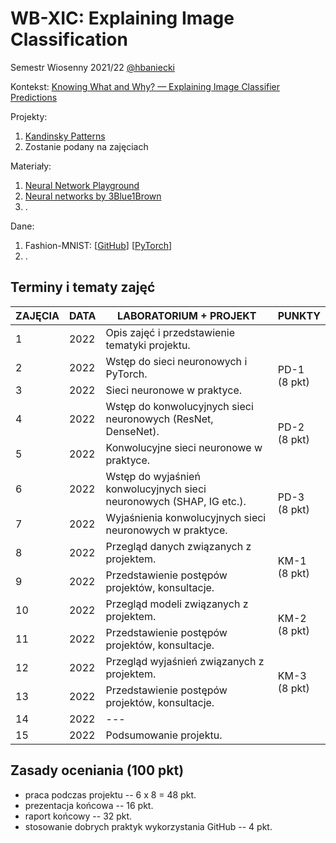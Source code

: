 # WB-XIC: Explaining Image Classification

Semestr Wiosenny 2021/22 [@hbaniecki](https://github.com/hbaniecki)

Kontekst: [Knowing What and Why? — Explaining Image Classifier Predictions](https://towardsdatascience.com/knowing-what-and-why-explaining-image-classifier-predictions-680a15043bad)

Projekty:
1. [Kandinsky Patterns](https://www.sciencedirect.com/science/article/pii/S0004370221000977)
2. Zostanie podany na zajęciach

Materiały:
1. [Neural Network Playground](https://playground.tensorflow.org)
2. [Neural networks by 3Blue1Brown](https://www.youtube.com/playlist?list=PLZHQObOWTQDNU6R1_67000Dx_ZCJB-3pi)
3. .

Dane:
1. Fashion-MNIST: [[GitHub](https://github.com/zalandoresearch/fashion-mnist)] [[PyTorch](https://pytorch.org/vision/stable/datasets.html#fashion-mnist)]
2. .

## Terminy i tematy zajęć 

<table>
<thead>
  <tr>
    <th>ZAJĘCIA</th>
    <th>DATA</th>
    <th>LABORATORIUM + PROJEKT</th>
    <th>PUNKTY</th>
  </tr>
</thead>
<tbody>
  <tr>
    <td>1</td>
    <td>2022</td>
    <td>Opis zajęć i przedstawienie tematyki projektu.</td>
    <td></td>
  </tr>
    <td>2</td>
    <td>2022</td>
    <td>Wstęp do sieci neuronowych i PyTorch.</td>
    <td rowspan="2">PD-1 <br> (8 pkt)</td>
  </tr>
    <tr>
    <td>3</td>
    <td>2022</td>
    <td>Sieci neuronowe w praktyce.</td>
  </tr>
  <tr>
  <tr>
    <td>4</td>
    <td>2022</td>
    <td>Wstęp do konwolucyjnych sieci neuronowych (ResNet, DenseNet).</td>
	<td rowspan="2">PD-2 <br> (8 pkt)</td>
  </tr>
  <tr>
    <td>5</td>
    <td>2022</td>
    <td>Konwolucyjne sieci neuronowe w praktyce.</td>
  </tr>
  <tr>
  <tr>
    <td>6</td>
    <td>2022</td>
    <td>Wstęp do wyjaśnień konwolucyjnych sieci neuronowych (SHAP, IG etc.).</td>
	<td rowspan="2">PD-3 <br> (8 pkt)</td>
  </tr>
  <tr>
    <td>7</td>
    <td>2022</td>
    <td>Wyjaśnienia konwolucyjnych sieci neuronowych w praktyce.</td>
  </tr>
  <tr>
    <td>8</td>
    <td>2022</td>
    <td>Przegląd danych związanych z projektem.</td>
    <td rowspan="2">KM-1 <br> (8 pkt)</td>
  </tr>
  <tr>
    <td>9</td>
    <td>2022</td>
    <td>Przedstawienie postępów projektów, konsultacje.</td>
  </tr>
  <tr>
    <td>10</td>
    <td>2022</td>
    <td>Przegląd modeli związanych z projektem.</td>
    <td rowspan="2">KM-2 <br> (8 pkt)</td>
  </tr>
  <tr>
    <td>11</td>
    <td>2022</td>
    <td>Przedstawienie postępów projektów, konsultacje.</td>
  </tr>
  <tr>
    <td>12</td>
    <td>2022</td>
    <td>Przegląd wyjaśnień związanych z projektem.</td>
    <td rowspan="2">KM-3 <br> (8 pkt)</td>
  </tr>
  <tr>
    <td>13</td>
    <td>2022</td>
    <td>Przedstawienie postępów projektów, konsultacje.</td>
  </tr>
  <tr>
    <td>14</td>
    <td>2022</td>
    <td>---</td>
    <td></td>
  </tr>

  <tr>
    <td>15</td>
    <td>2022</td>
    <td>Podsumowanie projektu.</td>
    <td></td>
  </tr>
</tbody>
</table>

## Zasady oceniania (100 pkt)

-   praca podczas projektu -- 6 x 8 = 48 pkt.
-   prezentacja końcowa -- 16 pkt.
-   raport końcowy -- 32 pkt.
-   stosowanie dobrych praktyk wykorzystania GitHub -- 4 pkt.